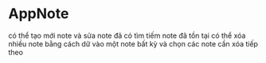 # AppNote

có thể tạo mới note và sửa note đã có
tìm tiếm note đã tồn tại
có thể xóa nhiều note bằng cách dữ vào một note bất kỳ và chọn các note cần xóa tiếp theo
